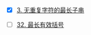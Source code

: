 - [x] [3. 无重复字符的最长子串](https://leetcode.cn/problems/longest-substring-without-repeating-characters/)

- [ ] [32. 最长有效括号](https://leetcode.cn/problems/longest-valid-parentheses/)